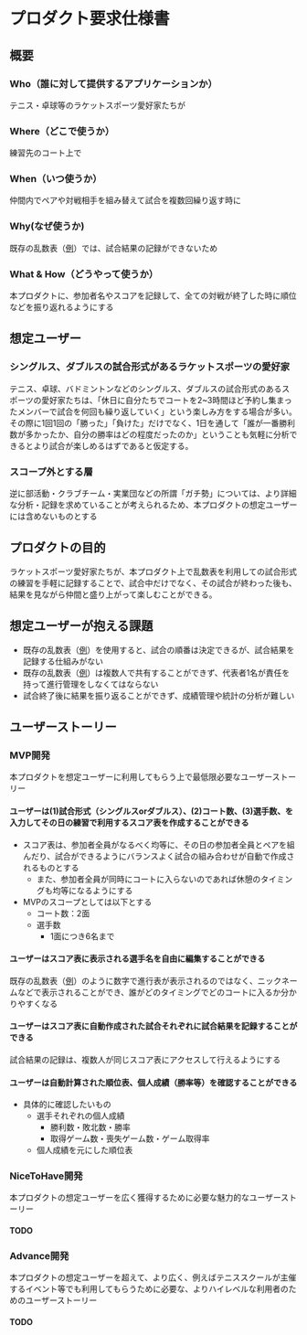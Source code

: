 # プロダクト要求仕様書

## 概要
### Who（誰に対して提供するアプリケーションか）
テニス・卓球等のラケットスポーツ愛好家たちが
### Where（どこで使うか）
練習先のコート上で
### When（いつ使うか）
仲間内でペアや対戦相手を組み替えて試合を複数回繰り返す時に
### Why(なぜ使うか)
既存の乱数表（[例](https://www.tennisbear.net/ransu/doubles/2/8)）では、試合結果の記録ができないため
### What & How（どうやって使うか）
本プロダクトに、参加者名やスコアを記録して、全ての対戦が終了した時に順位などを振り返れるようにする

## 想定ユーザー
### シングルス、ダブルスの試合形式があるラケットスポーツの愛好家
テニス、卓球、バドミントンなどのシングルス、ダブルスの試合形式のあるスポーツの愛好家たちは、「休日に自分たちでコートを2~3時間ほど予約し集まったメンバーで試合を何回も繰り返していく」という楽しみ方をする場合が多い。
その際に1回1回の「勝った」「負けた」だけでなく、1日を通して「誰が一番勝利数が多かったか、自分の勝率はどの程度だったのか」ということも気軽に分析できるとより試合が楽しめるはずであると仮定する。
### スコープ外とする層
逆に部活動・クラブチーム・実業団などの所謂「ガチ勢」については、より詳細な分析・記録を求めていることが考えられるため、本プロダクトの想定ユーザーには含めないものとする

## プロダクトの目的
ラケットスポーツ愛好家たちが、本プロダクト上で乱数表を利用しての試合形式の練習を手軽に記録することで、試合中だけでなく、その試合が終わった後も、結果を見ながら仲間と盛り上がって楽しむことができる。

## 想定ユーザーが抱える課題
- 既存の乱数表（[例](https://www.tennisbear.net/ransu/doubles/2/8)）を使用すると、試合の順番は決定できるが、試合結果を記録する仕組みがない
- 既存の乱数表（[例](https://www.tennisbear.net/ransu/doubles/2/8)）は複数人で共有することができず、代表者1名が責任を持って進行管理をしなくてはならない
- 試合終了後に結果を振り返ることができず、成績管理や統計の分析が難しい

## ユーザーストーリー
### MVP開発
本プロダクトを想定ユーザーに利用してもらう上で最低限必要なユーザーストーリー
#### ユーザーは(1)試合形式（シングルスorダブルス）、(2)コート数、(3)選手数、を入力してその日の練習で利用するスコア表を作成することができる
- スコア表は、参加者全員がなるべく均等に、その日の参加者全員とペアを組んだり、試合ができるようにバランスよく試合の組み合わせが自動で作成されるものとする
  - また、参加者全員が同時にコートに入らないのであれば休憩のタイミングも均等になるようにする
- MVPのスコープとしては以下とする
  - コート数：2面
  - 選手数
    - 1面につき6名まで
#### ユーザーはスコア表に表示される選手名を自由に編集することができる
既存の乱数表（[例](https://www.tennisbear.net/ransu/doubles/2/8)）のように数字で進行表が表示されるのではなく、ニックネームなどで表示されることができ、誰がどのタイミングでどのコートに入るか分かりやすくなる
#### ユーザーはスコア表に自動作成された試合それぞれに試合結果を記録することができる
試合結果の記録は、複数人が同じスコア表にアクセスして行えるようにする
#### ユーザーは自動計算された順位表、個人成績（勝率等）を確認することができる
- 具体的に確認したいもの
  - 選手それぞれの個人成績
    - 勝利数・敗北数・勝率
    - 取得ゲーム数・喪失ゲーム数・ゲーム取得率
  - 個人成績を元にした順位表
### NiceToHave開発
本プロダクトの想定ユーザーを広く獲得するために必要な魅力的なユーザーストーリー
#### TODO
### Advance開発
本プロダクトの想定ユーザーを超えて、より広く、例えばテニススクールが主催するイベント等でも利用してもらうために必要な、よりハイレベルな利用者のためのユーザーストーリー
#### TODO
